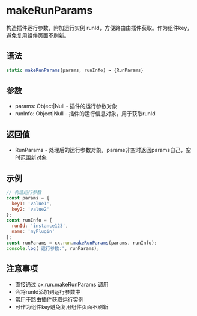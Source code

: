 # makeRunParams

构造插件运行参数，附加运行实例 runId，方便路由由插件获取。作为组件key，避免复用组件页面不刷新。

## 语法

```javascript
static makeRunParams(params, runInfo) → {RunParams}
```

## 参数

- params: Object|Null - 插件的运行参数对象
- runInfo: Object|Null - 插件的运行信息对象，用于获取runId

## 返回值

- RunParams - 处理后的运行参数对象，params非空时返回params自己，空时范围新对象

## 示例

```javascript
// 构造运行参数
const params = {
  key1: 'value1',
  key2: 'value2'
};
const runInfo = {
  runId: 'instance123',
  name: 'myPlugin'
};
const runParams = cx.run.makeRunParams(params, runInfo);
console.log('运行参数:', runParams);
```

## 注意事项

- 直接通过 cx.run.makeRunParams 调用
- 会将runId添加到运行参数中
- 常用于路由插件获取运行实例
- 可作为组件key避免复用组件页面不刷新 